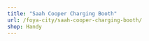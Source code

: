 ```yaml
---
title: "Saah Cooper Charging Booth"
url: /foya-city/saah-cooper-charging-booth/
shop: Handy
---
```

